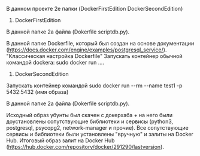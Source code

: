 В данном проекте 2е папки (DockerFirstEdition  DockerSecondEdition)

1) DockerFirstEdition

В данной папке 2а файла (Dokerfile scriptdb.py). 

В данной папке Dockerfile, который был создан на основе документации (https://docs.docker.com/engine/examples/postgresql_service/). "Классическая настройка Dockerfile" 
Запускать контейнер обычной командой dockerа: sudo docker run ....

1) DockerSecondEdition

Запускать контейнер командой 
sudo docker run --rm --name test1 -p 5432:5432 (имя образа)


В данной папке 2а файла (Dokerfile scriptdb.py). 

Исходный образ убунты был скачен с докерхаба + на него были доустановлены сопутствующие библиотеки и сервисы (python3, postgresql, psycopg2, network-manager и прочие). Все сопутствующие сервисы и библиотеки были установлены "вручную" и залиты на Docker Hub. 
Итоговый образ залит на Docker Hub (https://hub.docker.com/repository/docker/291290/lastversion). 
